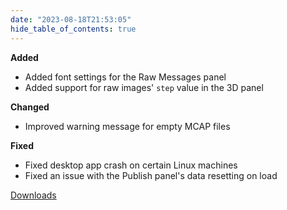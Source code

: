 ```yaml
---
date: "2023-08-18T21:53:05"
hide_table_of_contents: true
---
```

**Added**

- Added font settings for the Raw Messages panel
- Added support for raw images' `step` value in the 3D panel

**Changed**
- Improved warning message for empty MCAP files

**Fixed**
- Fixed desktop app crash on certain Linux machines
- Fixed an issue with the Publish panel's data resetting on load


[Downloads](https://github.com/foxglove/studio/releases/tag/v1.67.0)
